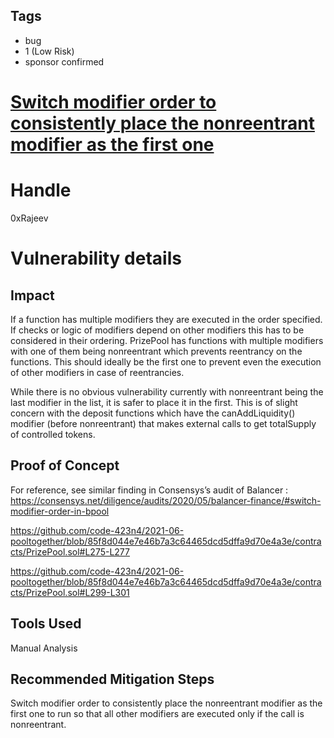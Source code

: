 ## Tags

- bug
- 1 (Low Risk)
- sponsor confirmed

# [Switch modifier order to consistently place the nonreentrant modifier as the first one](https://github.com/code-423n4/2021-06-pooltogether-findings/issues/50) 

# Handle

0xRajeev


# Vulnerability details

## Impact

If a function has multiple modifiers they are executed in the order specified. If checks or logic of modifiers depend on other modifiers this has to be considered in their ordering. PrizePool has functions with multiple modifiers with one of them being nonreentrant which prevents reentrancy on the functions. This should ideally be the first one to prevent even the execution of other modifiers in case of reentrancies.

While there is no obvious vulnerability currently with nonreentrant being the last modifier in the list, it is safer to place it in the first. This is of slight concern with the deposit functions which have the canAddLiquidity() modifier (before nonreentrant) that makes external calls to get totalSupply of controlled tokens.

## Proof of Concept

For reference, see similar finding in Consensys’s audit of Balancer : https://consensys.net/diligence/audits/2020/05/balancer-finance/#switch-modifier-order-in-bpool

https://github.com/code-423n4/2021-06-pooltogether/blob/85f8d044e7e46b7a3c64465dcd5dffa9d70e4a3e/contracts/PrizePool.sol#L275-L277

https://github.com/code-423n4/2021-06-pooltogether/blob/85f8d044e7e46b7a3c64465dcd5dffa9d70e4a3e/contracts/PrizePool.sol#L299-L301


## Tools Used

Manual Analysis

## Recommended Mitigation Steps

Switch modifier order to consistently place the nonreentrant modifier as the first one to run so that all other modifiers are executed only if the call is nonreentrant.

